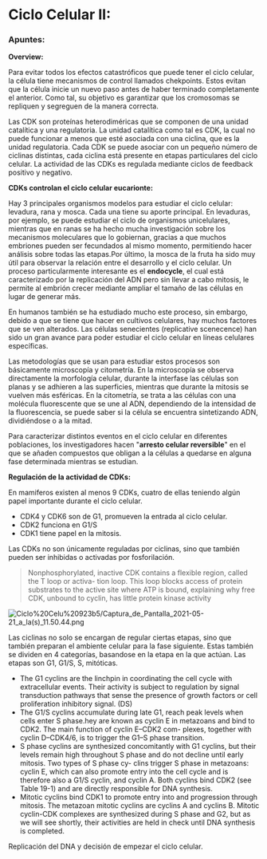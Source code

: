 # Ciclo Celular II:

### Apuntes:

**Overview:**

Para evitar todos los efectos catastróficos que puede tener el ciclo celular, la célula tiene mecanismos de control llamados chekpoints. Estos evitan que la célula inicie un nuevo paso antes de haber terminado completamente el anterior. Como tal, su objetivo es garantizar que los cromosomas se repliquen y segreguen de la manera correcta. 

Las CDK son proteínas heterodiméricas que se componen de una unidad catalítica y una regulatoria. La unidad catalítica como tal es CDK, la cual no puede funcionar a menos que esté asociada con una ciclina, que es la unidad regulatoria.  Cada CDK se puede asociar con un pequeño número de ciclinas distintas, cada ciclina está presente en etapas particulares del ciclo celular. La actividad de las CDKs es regulada mediante ciclos de feedback positivo y negativo. 

**CDKs controlan el ciclo celular eucarionte:**

Hay 3 principales organismos modelos para estudiar el ciclo celular: levadura, rana y mosca. Cada una tiene su aporte principal. En levaduras, por ejemplo, se puede estudiar el ciclo de organismos unicelulares, mientras que en ranas se ha hecho mucha investigación sobre los mecanismos moleculares que lo gobiernan, gracias a que muchos embriones pueden ser fecundados al mismo momento, permitiendo hacer análisis sobre todas las etapas.Por último, la mosca de la fruta ha sido muy útil para observar la relación entre el desarrollo y el ciclo celular. Un proceso particularmente interesante es el **endocycle**, el cual está caracterizado por la replicación del ADN pero sin llevar a cabo mitosis, le permite al embrión crecer mediante ampliar el tamaño de las células en lugar de generar más.

En humanos también se ha estudiado mucho este proceso, sin embargo, debido a que se tiene que hacer en cultivos celulares, hay muchos factores que se ven alterados. Las células senecientes (replicative scenecence) han sido un gran avance para poder estudiar el ciclo celular en líneas celulares específicas. 

Las metodologías que se usan para estudiar estos procesos son básicamente microscopía y citometría. En la microscopía se observa directamente la morfología celular, durante la interfase las células son planas y se adhieren a las superficies, mientras que durante la mitosis se vuelven más esféricas. En la citometría, se trata a las células con una molécula fluorescente que se une al ADN, dependiendo de la intensidad de la fluorescencia, se puede saber si la célula se encuentra sintetizando ADN, dividiéndose o a la mitad. 

Para caracterizar distintos eventos en el ciclo celular en diferentes poblaciones, los investigadores hacen "**arresto celular reversible**" en el que se añaden compuestos que obligan a la células a quedarse en alguna fase determinada mientras se estudian.

**Regulación de la actividad de CDKs:**

En mamiferos existen al menos 9 CDKs, cuatro de ellas teniendo algún papel importante durante el ciclo celular. 

- CDK4 y CDK6 son de G1, promueven la entrada al ciclo celular.
- CDK2 funciona en G1/S
- CDK1 tiene papel en la mitosis.

Las CDKs no son únicamente reguladas por ciclinas, sino que también pueden ser inhibidas o activadas por fosforilación. 

> Nonphosphorylated, inactive CDK contains a flexible region, called the T loop or activa- tion loop. This loop blocks access of protein substrates to the active site where ATP is bound, explaining why free CDK, unbound to cyclin, has little protein kinase activity
> 

![Ciclo%20Celu%20923b5/Captura_de_Pantalla_2021-05-21_a_la(s)_11.50.44.png](Ciclo%20Celu%20923b5/Captura_de_Pantalla_2021-05-21_a_la(s)_11.50.44.png)

Las ciclinas no solo se encargan de regular ciertas etapas, sino que también preparan el ambiente celular para la fase siguiente. Estas también se dividen en 4 categorías, basandose en la etapa en la que actúan. Las etapas son G1, G1/S, S, mitóticas. 

- The G1 cyclins are the linchpin in coordinating the cell cycle with extracellular events. Their activity is subject to regulation by signal transduction pathways that sense the presence of growth factors or cell proliferation inhibitory signal. (DS)
- The G1/S cyclins accumulate during late G1, reach peak levels when cells enter S phase.hey are known as cyclin E in metazoans and bind to CDK2. The main function of cyclin E–CDK2 com- plexes, together with cyclin D–CDK4/6, is to trigger the G1–S phase transition.
- S phase cyclins are synthesized concomitantly with G1 cyclins, but their levels remain high throughout S phase and do not decline until early mitosis. Two types of S phase cy- clins trigger S phase in metazoans: cyclin E, which can also promote entry into the cell cycle and is therefore also a G1/S cyclin, and cyclin A. Both cyclins bind CDK2 (see Table 19-1) and are directly responsible for DNA synthesis.
- Mitotic cyclins bind CDK1 to promote entry into and progression through mitosis. The metazoan mitotic cyclins are cyclins A and cyclins B. Mitotic cyclin-CDK complexes are synthesized during S phase and G2, but as we will see shortly, their activities are held in check until DNA synthesis is completed.

Replicación del DNA y decisión de empezar el ciclo celular.